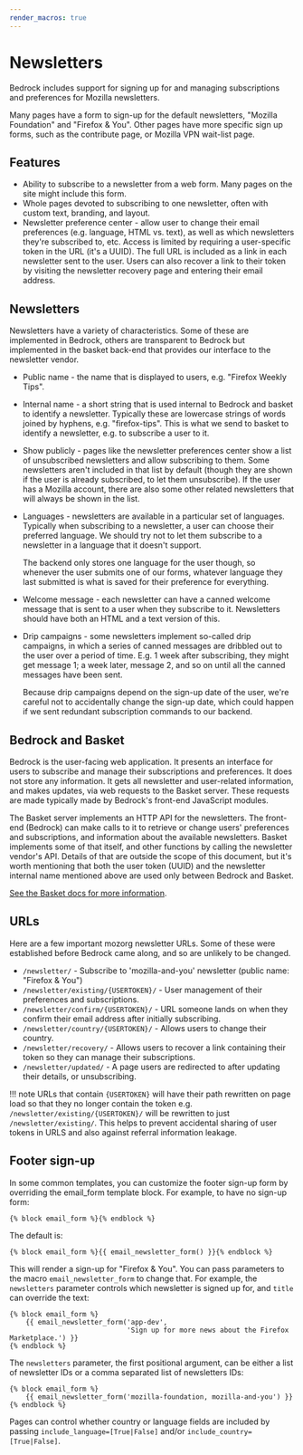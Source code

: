 ```yaml
---
render_macros: true
---
```


# Newsletters

Bedrock includes support for signing up for and managing subscriptions and preferences for Mozilla newsletters.

Many pages have a form to sign-up for the default newsletters, "Mozilla Foundation" and "Firefox & You". Other pages have more specific sign up forms, such as the contribute page, or Mozilla VPN wait-list page.

## Features

-   Ability to subscribe to a newsletter from a web form. Many pages on the site might include this form.
-   Whole pages devoted to subscribing to one newsletter, often with custom text, branding, and layout.
-   Newsletter preference center - allow user to change their email preferences (e.g. language, HTML vs. text), as well as which newsletters they're subscribed to, etc. Access is limited by requiring a user-specific token in the URL (it's a UUID). The full URL is included as a link in each newsletter sent to the user. Users can also recover a link to their token by visiting the newsletter recovery page and entering their email address.

## Newsletters

Newsletters have a variety of characteristics. Some of these are implemented in Bedrock, others are transparent to Bedrock but implemented in the basket back-end that provides our interface to the newsletter vendor.

-   Public name - the name that is displayed to users, e.g. "Firefox Weekly Tips".

-   Internal name - a short string that is used internal to Bedrock and basket to identify a newsletter. Typically these are lowercase strings of words joined by hyphens, e.g. "firefox-tips". This is what we send to basket to identify a newsletter, e.g. to subscribe a user to it.

-   Show publicly - pages like the newsletter preferences center show a list of unsubscribed newsletters and allow subscribing to them. Some newsletters aren't included in that list by default (though they are shown if the user is already subscribed, to let them unsubscribe). If the user has a Mozilla account, there are also some other related newsletters that will always be shown in the list.

-   Languages - newsletters are available in a particular set of languages. Typically when subscribing to a newsletter, a user can choose their preferred language. We should try not to let them subscribe to a newsletter in a language that it doesn't support.

    The backend only stores one language for the user though, so whenever the user submits one of our forms, whatever language they last submitted is what is saved for their preference for everything.

-   Welcome message - each newsletter can have a canned welcome message that is sent to a user when they subscribe to it. Newsletters should have both an HTML and a text version of this.

-   Drip campaigns - some newsletters implement so-called drip campaigns, in which a series of canned messages are dribbled out to the user over a period of time. E.g. 1 week after subscribing, they might get message 1; a week later, message 2, and so on until all the canned messages have been sent.

    Because drip campaigns depend on the sign-up date of the user, we're careful not to accidentally change the sign-up date, which could happen if we sent redundant subscription commands to our backend.

## Bedrock and Basket

Bedrock is the user-facing web application. It presents an interface for users to subscribe and manage their subscriptions and preferences. It does not store any information. It gets all newsletter and user-related information, and makes updates, via web requests to the Basket server. These requests are made typically made by Bedrock's front-end JavaScript modules.

The Basket server implements an HTTP API for the newsletters. The front-end (Bedrock) can make calls to it to retrieve or change users' preferences and subscriptions, and information about the available newsletters. Basket implements some of that itself, and other functions by calling the newsletter vendor's API. Details of that are outside the scope of this document, but it's worth mentioning that both the user token (UUID) and the newsletter internal name mentioned above are used only between Bedrock and Basket.

[See the Basket docs for more information](https://basket.readthedocs.io/).

## URLs

Here are a few important mozorg newsletter URLs. Some of these were established before Bedrock came along, and so are unlikely to be changed.

-   `/newsletter/` - Subscribe to 'mozilla-and-you' newsletter (public name: "Firefox & You")
-   `/newsletter/existing/{USERTOKEN}/` - User management of their preferences and subscriptions.
-   `/newsletter/confirm/{USERTOKEN}/` - URL someone lands on when they confirm their email address after initially subscribing.
-   `/newsletter/country/{USERTOKEN}/` - Allows users to change their country.
-   `/newsletter/recovery/` - Allows users to recover a link containing their token so they can manage their subscriptions.
-   `/newsletter/updated/` - A page users are redirected to after updating their details, or unsubscribing.

!!! note
    URLs that contain `{USERTOKEN}` will have their path rewritten on page load so that they no longer contain the token e.g. `/newsletter/existing/{USERTOKEN}/` will be rewritten to just `/newsletter/existing/`. This helps to prevent accidental sharing of user tokens in URLS and also against referral information leakage.


## Footer sign-up

In some common templates, you can customize the footer sign-up form by overriding the email_form template block. For example, to have no sign-up form:

``` jinja
{% block email_form %}{% endblock %}
```

The default is:

``` jinja
{% block email_form %}{{ email_newsletter_form() }}{% endblock %}
```

This will render a sign-up for "Firefox & You". You can pass parameters to the macro `email_newsletter_form` to change that. For example, the `newsletters` parameter controls which newsletter is signed up for, and `title` can override the text:

``` jinja
{% block email_form %}
    {{ email_newsletter_form('app-dev',
                             'Sign up for more news about the Firefox Marketplace.') }}
{% endblock %}
```

The ``newsletters`` parameter, the first positional argument, can be either a list of newsletter IDs or a comma separated list of newsletters IDs:

``` jinja
{% block email_form %}
    {{ email_newsletter_form('mozilla-foundation, mozilla-and-you') }}
{% endblock %}
```

Pages can control whether country or language fields are included by passing `include_language=[True|False]` and/or `include_country=[True|False]`.
